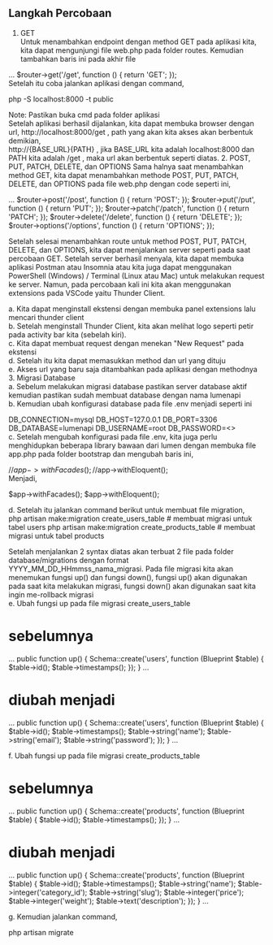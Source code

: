 ## Langkah Percobaan 
1. GET <br>
Untuk menambahkan endpoint dengan method GET pada aplikasi kita, kita dapat mengunjungi file web.php pada folder routes. Kemudian tambahkan baris ini pada akhir file <br>

...
$router->get('/get', function () {
return 'GET';
});
<br>
Setelah itu coba jalankan aplikasi dengan command,<br>

php -S localhost:8000 -t public
<br>

Note: Pastikan buka cmd pada folder aplikasi<br>
Setelah aplikasi berhasil dijalankan, kita dapat membuka browser dengan url,
http://localhost:8000/get , path yang akan kita akses akan berbentuk demikian, <br>
http://{BASE_URL}{PATH} , jika BASE_URL kita adalah localhost:8000 dan PATH kita
adalah /get , maka url akan berbentuk seperti diatas.
2. POST, PUT, PATCH, DELETE, dan OPTIONS
Sama halnya saat menambahkan method GET, kita dapat menambahkan methode
POST, PUT, PATCH, DELETE, dan OPTIONS pada file web.php dengan code seperti
ini, <br>

...
$router->post('/post', function () {
return 'POST';
});
$router->put('/put', function () {
return 'PUT';
});
$router->patch('/patch', function () {
return 'PATCH';
});
$router->delete('/delete', function () {
return 'DELETE';
});
$router->options('/options', function () {
return 'OPTIONS';
});
<br>

Setelah selesai menambahkan route untuk method POST, PUT, PATCH, DELETE, dan
OPTIONS, kita dapat menjalankan server seperti pada saat percobaan GET. Setelah
server berhasil menyala, kita dapat membuka aplikasi Postman atau Insomnia atau kita
juga dapat menggunakan PowerShell (Windows) / Terminal (Linux atau Mac) untuk
melakukan request ke server. Namun, pada percobaan kali ini kita akan menggunakan
extensions pada VSCode yaitu Thunder Client. <br>

a. Kita dapat menginstall ekstensi dengan membuka panel extensions lalu mencari
thunder client <br>
b. Setelah menginstall Thunder Client, kita akan melihat logo seperti petir pada
activity bar kita (sebelah kiri). <br>
c. Kita dapat membuat request dengan menekan "New Request" pada ekstensi <br>
d. Setelah itu kita dapat memasukkan method dan url yang dituju <br>
e. Akses url yang baru saja ditambahkan pada aplikasi dengan methodnya <br>
3. Migrasi Database <br>
a. Sebelum melakukan migrasi database pastikan server database aktif kemudian
pastikan sudah membuat database dengan nama lumenapi <br>
b. Kemudian ubah konfigurasi database pada file .env menjadi seperti ini <br>

DB_CONNECTION=mysql
DB_HOST=127.0.0.1
DB_PORT=3306
DB_DATABASE=lumenapi
DB_USERNAME=root
DB_PASSWORD=<<password masing-masing>>
<br>
c. Setelah mengubah konfigurasi pada file .env, kita juga perlu menghidupkan
beberapa library bawaan dari lumen dengan membuka file app.php pada folder
bootstrap dan mengubah baris ini, <br>

//$app->withFacades();
//$app->withEloquent();
<br>
Menjadi, <br>

$app->withFacades();
$app->withEloquent();

d. Setelah itu jalankan command berikut untuk membuat file migration, <br>
php artisan make:migration create_users_table # membuat migrasi untuk tabel users
php artisan make:migration create_products_table # membuat migrasi untuk tabel products

Setelah menjalankan 2 syntax diatas akan terbuat 2 file pada folder
database/migrations dengan format YYYY_MM_DD_HHmmss_nama_migrasi. Pada
file migrasi kita akan menemukan fungsi up() dan fungsi down(), fungsi up() akan
digunakan pada saat kita melakukan migrasi, fungsi down() akan digunakan saat
kita ingin me-rollback migrasi <br>
e. Ubah fungsi up pada file migrasi create_users_table <br>

# sebelumnya
...
public function up()
{
Schema::create('users', function (Blueprint $table) {
$table->id();
$table->timestamps();
});
}
...
# diubah menjadi
...
public function up()
{
Schema::create('users', function (Blueprint $table) {
$table->id();
$table->timestamps();
$table->string('name');
$table->string('email');
$table->string('password');
});
}
...

f. Ubah fungsi up pada file migrasi create_products_table <br>

# sebelumnya
...
public function up()
{
Schema::create('products', function (Blueprint $table) {
$table->id();
$table->timestamps();
});
}
...
# diubah menjadi
...
public function up()
{
Schema::create('products', function (Blueprint $table) {
$table->id();
$table->timestamps();
$table->string('name');
$table->integer('category_id');
$table->string('slug');
$table->integer('price');
$table->integer('weight');
$table->text('description');
});
}
...

g. Kemudian jalankan command, <br>

php artisan migrate
